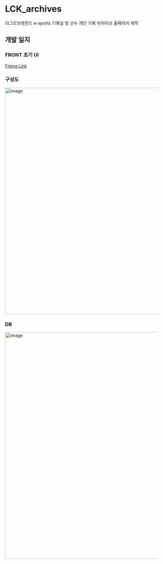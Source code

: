 # LCK_archives
리그오브레전드 e-sports 기록실 및 선수 개인 기록 아카이브 홈페이지 제작


## 개발 일지

### FRONT 초기 UI
[Figma Link](https://www.figma.com/file/URR8HJnIyLBXJHLeFMJ7qt/LCK-Arcive?type=design&node-id=0%3A1&mode=design&t=g5ZHMszYrhzQHgHg-1)


### 구성도
<img width="745" alt="image" src="https://github.com/Sonny-Kor/LCK_archives/assets/46300191/6a7d2c8c-b623-4625-b840-74b969bba861">

### DB
<img width="745" alt="image" src="https://github.com/Sonny-Kor/LCK_archives/assets/46300191/bed912f9-7528-4152-9c0c-b70a5f2c006f">
